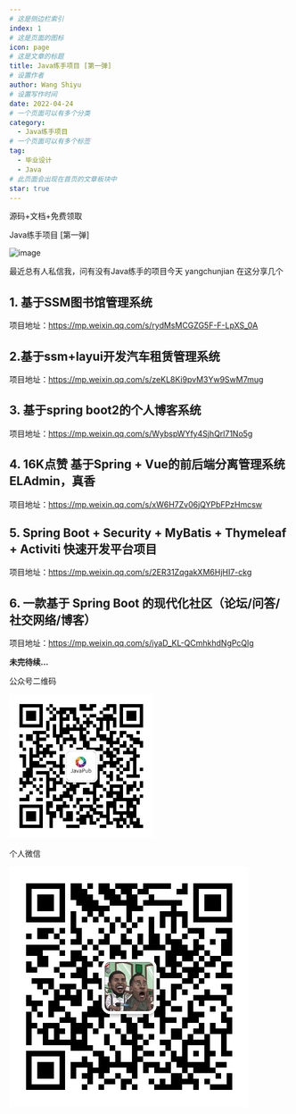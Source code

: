 ```yaml
---
# 这是侧边栏索引
index: 1
# 这是页面的图标
icon: page
# 这是文章的标题
title: Java练手项目 [第一弹]
# 设置作者
author: Wang Shiyu
# 设置写作时间
date: 2022-04-24
# 一个页面可以有多个分类
category:
  - Java练手项目
# 一个页面可以有多个标签
tag:
  - 毕业设计
  - Java
# 此页面会出现在首页的文章板块中
star: true
---
```


源码+文档+免费领取

<!-- more -->

Java练手项目 [第一弹]

![image](https://tva2.sinaimg.cn/large/007F3CC8ly1h1l2mnl7y0j30oq09h76p.jpg)


最近总有人私信我，问有没有Java练手的项目今天 yangchunjian 在这分享几个


## 1. 基于SSM图书馆管理系统

项目地址：https://mp.weixin.qq.com/s/rydMsMCGZG5F-F-LpXS_0A


## 2. ​基于ssm+layui开发汽车租赁管理系统

项目地址：https://mp.weixin.qq.com/s/zeKL8Ki9pvM3Yw9SwM7mug

## 3. 基于spring boot2的个人博客系统

项目地址：https://mp.weixin.qq.com/s/WybspWYfy4SjhQrl71No5g

## 4. 16K点赞 基于Spring + Vue的前后端分离管理系统ELAdmin，真香

项目地址：https://mp.weixin.qq.com/s/xW6H7Zv06jQYPbFPzHmcsw

## 5. Spring Boot + Security + MyBatis + Thymeleaf + Activiti 快速开发平台项目

项目地址：https://mp.weixin.qq.com/s/2ER31ZqgakXM6HjHI7-ckg


## 6. 一款基于 Spring Boot 的现代化社区（论坛/问答/社交网络/博客）

项目地址：https://mp.weixin.qq.com/s/iyaD_KL-QCmhkhdNgPcQlg

**未完待续...**


公众号二维码

![](/accounts/wechat.jpg)

个人微信

![](/accounts/QRcode.jpg)

